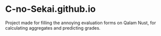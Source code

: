 # C-no-Sekai.github.io
Project made for filling the annoying evaluation forms on Qalam Nust, for calculating aggregates and predicting grades.
